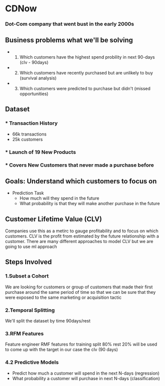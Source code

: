 # CDNow

### Dot-Com company that went bust in the early 2000s

## Business problems what we'll be solving

- 1. Which customers have the highest spend probility in next 90-days (clv - 90days)
- 2. Which customers have recently purchased but are unlikely to buy (survival analysis)
- 3. Which customers were predicted to purchase but didn't (missed opportunities)

## Dataset

### \* Transaction History

- 66k transactions
- 25k customers

### \* Launch of 19 New Products

### \* Covers New Customers that never made a purchase before

## Goals: Understand which customers to focus on

- Prediction Task
  - How much will they spend in the future
  - What probability is that they will make another purchase in the future

## Customer Lifetime Value (CLV)

Companies use this as a metirc to gauge profitability and to focus on which customers. CLV is the profit from estimated by the future relationship with a customer. There are many different approaches to model CLV but we are going to use ml approach

## Steps Involved

### 1.Subset a Cohort

We are looking for customers or group of customers that made their first purchase around the same period of time so that we can be sure that they were exposed to the same marketing or acquisition tactic

### 2.Temporal Splitting

We'll split the dataset by time 90days/rest

### 3.RFM Features

Feature engineer RMF features for training split 80% rest 20% will be used to come up with the target in our case the clv (90 days)

### 4.2 Predictive Models

- Predict how much a customer will spend in the next N-days (regression)
- What probability a customer will purchase in next N-days (classification)
